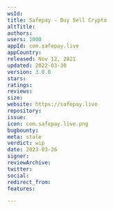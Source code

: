 ```yaml
---
wsId: 
title: Safepay - Buy Sell Crypto
altTitle: 
authors: 
users: 1000
appId: com.safepay.live
appCountry: 
released: Nov 12, 2021
updated: 2022-03-30
version: 3.0.0
stars: 
ratings: 
reviews: 
size: 
website: https://safepay.live
repository: 
issue: 
icon: com.safepay.live.png
bugbounty: 
meta: stale
verdict: wip
date: 2023-03-26
signer: 
reviewArchive: 
twitter: 
social: 
redirect_from: 
features: 

---
```



